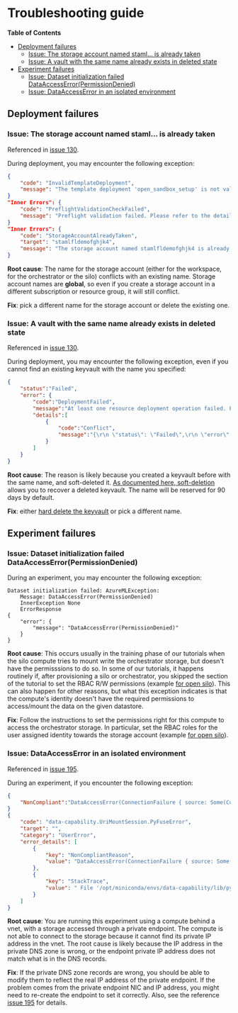 # Troubleshooting guide

**Table of Contents**
- [Deployment failures](#deployment-failures)
    - [Issue: The storage account named staml... is already taken](#issue-the-storage-account-named-staml-is-already-taken)
    - [Issue: A vault with the same name already exists in deleted state](#issue-a-vault-with-the-same-name-already-exists-in-deleted-state)
- [Experiment failures](#experiment-failures)
    - [Issue: Dataset initialization failed DataAccessError(PermissionDenied)](#issue-dataset-initialization-failed-dataaccesserrorpermissiondenied)
    - [Issue: DataAccessError in an isolated environment](#issue-dataaccesserror-in-an-isolated-environment)

## Deployment failures

### Issue: The storage account named staml... is already taken

Referenced in [issue 130](https://github.com/Azure-Samples/azure-ml-federated-learning/issues/130).

During deployment, you may encounter the following exception:

```json
{
    "code": "InvalidTemplateDeployment",
    "message": "The template deployment 'open_sandbox_setup' is not valid according to the validation procedure. The tracking id is 'f6e64397-6b33-4990-a7b3-48b4ba92c4c8'. See inner errors for details."
}
"Inner Errors": {
    "code": "PreflightValidationCheckFailed",
    "message": "Preflight validation failed. Please refer to the details for the specific errors."
}
"Inner Errors": {
    "code": "StorageAccountAlreadyTaken",
    "target": "stamlfldemofghjk4",
    "message": "The storage account named stamlfldemofghjk4 is already taken."
}
```

**Root cause**: The name for the storage account (either for the workspace, for the orchestrator or the silo) conflicts with an existing name. Storage account names are **global**, so even if you create a storage account in a different subscription or resource group, it will still conflict.

**Fix**: pick a different name for the storage account or delete the existing one.

### Issue: A vault with the same name already exists in deleted state

Referenced in [issue 130](https://github.com/Azure-Samples/azure-ml-federated-learning/issues/130).

During deployment, you may encounter the following exception, even if you cannot find an existing keyvault with the name you specified:

```json
{
    "status":"Failed",
    "error": {
        "code":"DeploymentFailed",
        "message":"At least one resource deployment operation failed. Please list deployment operations for details. Please see https://aka.ms/DeployOperations for usage details.",
        "details":[
            {
                "code":"Conflict",
                "message":"{\r\n \"status\": \"Failed\",\r\n \"error\": {\r\n \"code\": \"ResourceDeploymentFailure\",\r\n \"message\": \"The resource operation completed with terminal provisioning state 'Failed'.\",\r\n \"details\": [\r\n {\r\n \"code\": \"DeploymentFailed\",\r\n \"message\": \"At least one resource deployment operation failed. Please list deployment operations for details. Please see https://aka.ms/DeployOperations for usage details.\",\r\n \"details\": [\r\n {\r\n \"code\": \"Conflict\",\r\n \"message\": \"{\\r\\n \\\"error\\\": {\\r\\n \\\"code\\\": \\\"ConflictError\\\",\\r\\n \\\"message\\\": \\\"A vault with the same name already exists in deleted state. You need to either recover or purge existing key vault. Follow this link https://go.microsoft.com/fwlink/?linkid=2149745 for more information on soft delete.\\\"\\r\\n }\\r\\n}\"\r\n }\r\n ]\r\n }\r\n ]\r\n }\r\n}"
            }
        ]
    }
}
```

**Root cause**: The reason is likely because you created a keyvault before with the same name, and soft-deleted it. [As documented here, soft-deletion](https://learn.microsoft.com/en-us/azure/key-vault/general/soft-delete-overview) allows you to recover a deleted keyvault. The name will be reserved for 90 days by default.

**Fix**: either [hard delete the keyvault](https://learn.microsoft.com/en-us/azure/key-vault/general/soft-delete-overview) or pick a different name.

## Experiment failures

### Issue: Dataset initialization failed DataAccessError(PermissionDenied)

During an experiment, you may encounter the following exception:

```
Dataset initialization failed: AzureMLException:
	Message: DataAccessError(PermissionDenied)
	InnerException None
	ErrorResponse
{
    "error": {
        "message": "DataAccessError(PermissionDenied)"
    }
}
```

**Root cause**: This occurs usually in the training phase of our tutorials when the silo compute tries to mount write the orchestrator storage, but doesn't have the permisssions to do so. In some of our tutorials, it happens routinely if, after provisioning a silo or orchestrator, you skipped the section of the tutorial to set the RBAC R/W permissions (example [for open silo](./provisioning/silo_open.md#set-permissions-for-the-silos-compute-to-rw-fromto-the-orchestrator)). This can also happen for other reasons, but what this exception indicates is that the compute's identity doesn't have the required permissions to access/mount the data on the given datastore.

**Fix**: Follow the instructions to set the permissions right for this compute to access the orchestrator storage. In particular, set the RBAC roles for the user assigned identity towards the storage account (example [for open silo](./provisioning/silo_open.md#set-permissions-for-the-silos-compute-to-rw-fromto-the-orchestrator)).


### Issue: DataAccessError in an isolated environment

Referenced in [issue 195](https://github.com/Azure-Samples/azure-ml-federated-learning/issues/195).

During an experiment, if you encounter the following exception:

```json
{
    "NonCompliant":"DataAccessError(ConnectionFailure { source: Some(Custom { kind: TimedOut, error: 'Request timeout' }) })"
}
{
    "code": "data-capability.UriMountSession.PyFuseError",
    "target": "",
    "category": "UserError",
    "error_details": [
        {
            "key": "NonCompliantReason",
            "value": "DataAccessError(ConnectionFailure { source: Some(Custom { kind: TimedOut, error: 'Request timeout' }) })"
        },
        {
            "key": "StackTrace",
            "value": " File '/opt/miniconda/envs/data-capability/lib/python3.7/site-packages/data_capability/capability_session.py', line 70, in start\n (data_path, sub_data_path) = session.start()\n\n File '/opt/miniconda/envs/data-capability/lib/python3.7/site-packages/data_capability/data_sessions.py', line 386, in start\n options=mnt_options\n\n File '/opt/miniconda/envs/data-capability/lib/python3.7/site-packages/azureml/dataprep/fuse/dprepfuse.py', line 696, in rslex_uri_volume_mount\n raise e\n\n File '/opt/miniconda/envs/data-capability/lib/python3.7/site-packages/azureml/dataprep/fuse/dprepfuse.py, line 690, in rslex_uri_volume_mount\n mount_context = RslexDirectURIMountContext(mount_point, uri, options)\n"
        }
    ]
}
```

**Root cause**: You are running this experiment using a compute behind a vnet, with a storage accessed through a private endpoint. The compute is not able to connect to the storage because it cannot find its private IP address in the vnet. The root cause is likely because the IP address in the private DNS zone is wrong, or the endpoint private IP address does not match what is in the DNS records.

**Fix**: If the private DNS zone records are wrong, you should be able to modify them to reflect the real IP address of the private endpoint. If the problem comes from the private endpoint NIC and IP address, you might need to re-create the endpoint to set it correctly. Also, see the reference [issue 195](https://github.com/Azure-Samples/azure-ml-federated-learning/issues/195) for details.
